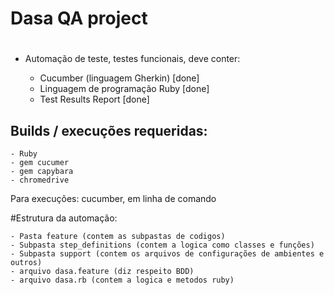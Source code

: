 #
# Dasa QA project
#

* Automação de teste, testes funcionais, deve conter:
  
  - Cucumber (linguagem Gherkin) [done]
  - Linguagem de programação Ruby [done]
  - Test Results Report [done]
  
## Builds / execuções requeridas:

	- Ruby
	- gem cucumer
	- gem capybara
	- chromedrive
	
	
Para execuções: cucumber, em linha de comando

#Estrutura da automação:

	- Pasta feature (contem as subpastas de codigos)
	- Subpasta step_definitions (contem a logica como classes e funções)
	- Subpasta support (contem os arquivos de configurações de ambientes e outros)
	- arquivo dasa.feature (diz respeito BDD)
	- arquivo dasa.rb (contem a logica e metodos ruby)



